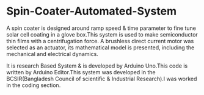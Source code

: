 # Spin-Coater-Automated-System
A spin coater is designed around ramp speed & time parameter to fine tune solar cell coating in a glove box.This system is used to make semiconductor thin films with a centrifugation force. A brushless direct current motor was selected as an actuator, its mathematical model is presented, including the mechanical and electrical dynamics.

It is research Based System & is developed by Arduino Uno.This code is written by Arduino Editor.This system was developed in the BCSIR(Bangladesh Council of scientific & Industrial Research).I was worked in the coding section.


